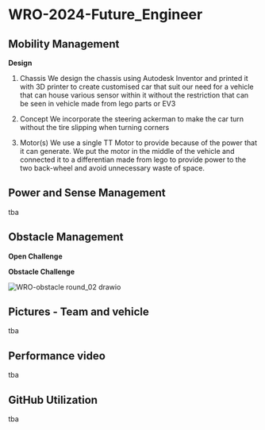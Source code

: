 # WRO-2024-Future_Engineer
## Mobility Management
**Design**
  
1. Chassis
We design the chassis using Autodesk Inventor and printed
it with 3D printer to create customised car that suit our
need for a vehicle that can house various sensor within it
without the restriction that can be seen in vehicle made
from lego parts or EV3

2. Concept
We incorporate the steering ackerman to make the car turn without the tire slipping
when turning corners

3. Motor(s)
We use a single TT Motor to provide because of the power that it can
generate. We put the motor in the middle of the vehicle and connected
it to a differentian made from lego to provide power to the two back-wheel
and avoid unnecessary waste of space.

## Power and Sense Management
tba

## Obstacle Management
**Open Challenge**

**Obstacle Challenge**

![WRO-obstacle round_02 drawio](https://github.com/24prame/test/assets/171052010/e8ee1627-8017-4cc5-a990-957394a3c871)



## Pictures - Team and vehicle
tba

## Performance video
tba

## GitHub Utilization
tba
